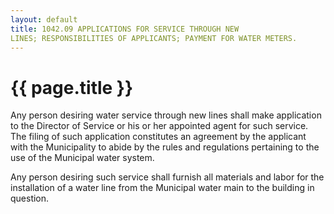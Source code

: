 ```yaml
---
layout: default 
title: 1042.09 APPLICATIONS FOR SERVICE THROUGH NEW
LINES; RESPONSIBILITIES OF APPLICANTS; PAYMENT FOR WATER METERS.
---
```


{{ page.title }}
================

Any person desiring water service through new lines shall make
application to the Director of Service or his or her appointed agent for
such service. The filing of such application constitutes an agreement by
the applicant with the Municipality to abide by the rules and
regulations pertaining to the use of the Municipal water system.

Any person desiring such service shall furnish all materials and labor
for the installation of a water line from the Municipal water main to
the building in question.

